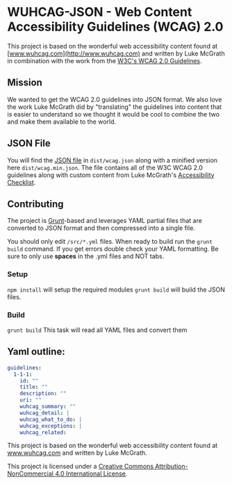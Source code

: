 WUHCAG-JSON - Web Content Accessibility Guidelines (WCAG) 2.0
===============

This project is based on the wonderful web accessibility content found at [www.wuhcag.com](http://www.wuhcag.com) and written by Luke McGrath in combination with the work from the [W3C's WCAG 2.0 Guidelines](http://www.w3.org/TR/WCAG20/).

## Mission
We wanted to get the WCAG 2.0 guidelines into JSON format. We also love the work Luke McGrath did by "translating" the guidelines into content that is easier to understand so we thought it would be cool to combine the two and make them available to the world.

## JSON File
You will find the [JSON file](https://github.com/EmergeInteractive/wuhcag-json/blob/master/dist/wcag.json) in `dist/wcag.json` along with a minified version here `dist/wcag.min.json`. The file contains all of the W3C WCAG 2.0 guidelines along with custom content from Luke McGrath's [Accessibility Checklist](https://www.wuhcag.com/wcag-checklist/).

## Contributing
The project is [Grunt](http://gruntjs.com/)-based and leverages YAML partial files that are converted to JSON format and then compressed into a single file.

You should only edit `/src/*.yml` files. When ready to build run the `grunt build` command. If you get errors double check your YAML formatting. Be sure to only use **spaces** in the .yml files and NOT tabs.

### Setup
`npm install` will setup the required modules
`grunt build` will build the JSON files.

### Build
`grunt build` This task will read all YAML files and convert them

## Yaml outline:
``` yaml
guidelines:
  1-1-1:
    id: ""
    title: ""
    description: ""
    uri: ""
    wuhcag_summary: ""
    wuhcag_detail: |
    wuhcag_what_to_do: |
    wuhcag_exceptions: |
    wuhcag_related:
```

This project is based on the wonderful web accessibility content found at <a href="http://www.wuhcag.com">www.wuhcag.com</a> and written by Luke McGrath.

This project is licensed under a <a href="http://creativecommons.org/licenses/by-nc/4.0/">Creative Commons Attribution-NonCommercial 4.0 International License</a>.
